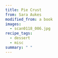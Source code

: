 ```yaml
---
title: Pie Crust
from: Sara Aukes
modified_from: a book
images:
  - scan0118_006.jpg
recipe_tags:
  - dessert
  - misc
summary: " "
---
```

